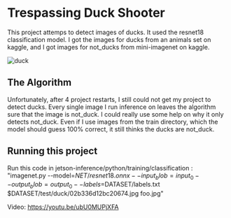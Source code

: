 # Trespassing Duck Shooter

This project attemps to detect images of ducks. It used the resnet18 classification model. I got the images for ducks from an animals set on kaggle, and I got images for not_ducks from mini-imagenet on kaggle.

![duck](https://github.com/TacoDoge1/TrespassingDuckShooterRoughDraft/assets/142443743/f3464960-d0a6-4b14-89cf-10e3958cd975)

## The Algorithm

Unfortunately, after 4 project restarts, I still could not get my project to detect ducks. Every single image I run inference on leaves the algorithm sure that the image is not_duck. I could really use some help on why it only detects not_duck. Even if I use images from the train directory, which the model should guess 100% correct, it still thinks the ducks are not_duck.

## Running this project

Run this code in jetson-inference/python/training/classification : "imagenet.py --model=$NET/resnet18.onnx --input_blob=input_0 --output_blob=output_0 --labels=$DATASET/labels.txt $DATASET/test/duck/02b336d12bc20674.jpg foo.jpg"

Video: https://youtu.be/ubU0MUPjXFA

